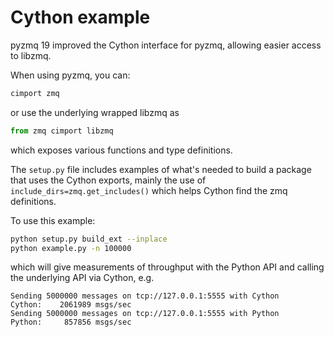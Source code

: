 # Cython example

pyzmq 19 improved the Cython interface for pyzmq,
allowing easier access to libzmq.

When using pyzmq, you can:

```python
cimport zmq
```

or use the underlying wrapped libzmq as

```python
from zmq cimport libzmq
```

which exposes various functions and type definitions.

The `setup.py` file includes examples of what's needed to build a package that uses the Cython exports,
mainly the use of `include_dirs=zmq.get_includes()` which helps Cython find the zmq definitions.

To use this example:

```bash
python setup.py build_ext --inplace
python example.py -n 100000
```


which will give measurements of throughput with the Python API and calling
the underlying API via Cython, e.g.

```
Sending 5000000 messages on tcp://127.0.0.1:5555 with Cython
Cython:    2061989 msgs/sec
Sending 5000000 messages on tcp://127.0.0.1:5555 with Python
Python:     857856 msgs/sec
```
